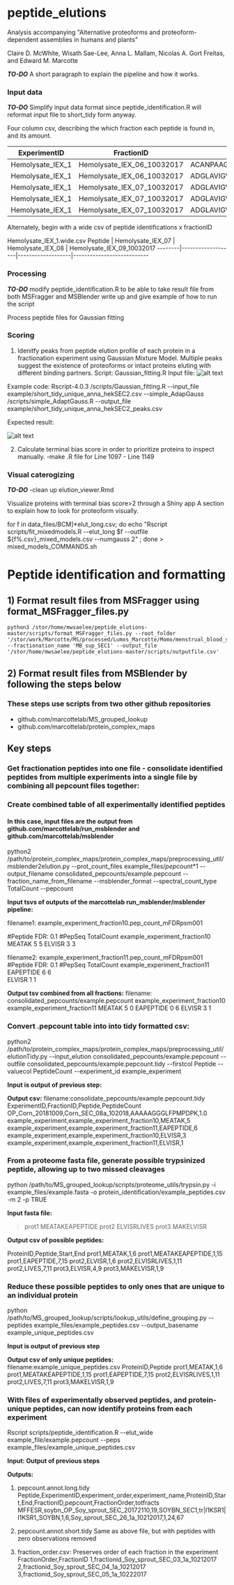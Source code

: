 # peptide_elutions

Analysis accompanying "Alternative proteoforms and proteoform-dependent assemblies in humans and plants"

Claire D. McWhite, Wisath Sae-Lee, Anna L. Mallam, Nicolas A. Gort Freitas, and Edward M. Marcotte

***TO-DO***
A short paragraph to explain the pipeline and how it works.

### Input data

***TO-DO***
Simplify input data format since peptide_identification.R will reformat input file to short_tidy form anyway.

Four column csv, describing the which fraction each peptide is found in, and its amount. 

ExperimentID     | FractionID                 | Peptide                           | PeptideCount
---------------- | -------------------------- | --------------------------------- | ------------
Hemolysate_IEX_1 | Hemolysate_IEX_06_10032017 | ACANPAAGSVILLENLR                 | 3.0
Hemolysate_IEX_1 | Hemolysate_IEX_06_10032017 | ADGLAVIGVLMK                      | 33.0
Hemolysate_IEX_1 | Hemolysate_IEX_07_10032017 | ADGLAVIGVLMKVGEANPK               | 2.0
Hemolysate_IEX_1 | Hemolysate_IEX_07_10032017 | ADGLAVIGVLMKVGEANPKLQKVLDALQAIK   | 4.0
Hemolysate_IEX_1 | Hemolysate_IEX_07_10032017 | ADGLAVIGVLMKVGEANPKLQKVLDALQAIKTK | 3.0

Alternately, begin with a wide csv of peptide identifications x fractionID

Hemolysate_IEX_1.wide.csv
Peptide | Hemolysate_IEX_07 | Hemolysate_IEX_08 | Hemolysate_IEX_09_10032017
--------|-------------------|-------------------|---------------------------


### Processing
***TO-DO***
modify peptide_identification.R to be able to take result file from both MSFragger and MSBlender
write up and give example of how to run the script

Process peptide files for Gaussian fitting 

### Scoring
1. Idenitfy peaks from peptide elution profile of each protein in a fractionation experiment using Gaussian Mixture Model. Multiple peaks suggest the existence of proteoforms or intact proteins eluting with different binding partners. <Enter> 
Script: Gaussian_fitting.R <Enter> 
Input file: <Enter> 
![alt text](https://user-images.githubusercontent.com/32718019/186778488-8172fdfc-f8d8-400b-89ac-76dec4752308.png) <Enter> 

Example code: Rscript-4.0.3 /scripts/Gaussian_fitting.R --input_file example/short_tidy_unique_anna_hekSEC2.csv --simple_AdapGauss /scripts/simple_AdaptGauss.R --output_file example/short_tidy_unique_anna_hekSEC2_peaks.csv <Enter> 

Expected result:<Enter> 
	
![alt text](https://user-images.githubusercontent.com/32718019/186778945-6d2824fb-8350-4787-825d-6908834f9f9a.png)

2. Calculate terminal bias score in order to prioritize proteins to inspect manually.
-make .R file for Line 1097 - Line 1149

### Visual caterogizing
***TO-DO***
-clean up elution_viewer.Rmd

Visualize proteins with terminal bias score>2 through a Shiny app
A section to explain how to look for proteoform visually.



for f in data_files/BCM]*elut_long.csv; do echo "Rscript scripts/fit_mixedmodels.R
 --elut_long $f --outfile ${f%.csv}_mixed_models.csv --numgauss 2" ; done > mixed_models_COMMANDS.sh


# Peptide identification and formatting
## 1) Format result files from MSFragger using format_MSFragger_files.py
	python3 /stor/home/mwsaelee/peptide_elutions-master/scripts/format_MSFragger_files.py --root_folder '/stor/work/Marcotte/MS/processed/Lumos_Marcotte/Momo/menstrual_blood_sup_SEC_1/fragger' --fractionation_name 'MB_sup_SEC1' --output_file '/stor/home/mwsaelee/peptide_elutions-master/scripts/outputfile.csv'


## 2) Format result files from MSBlender by following the steps below
### These steps use scripts from two other github repositories

- github.com/marcottelab/MS_grouped_lookup
- github.com/marcottelab/protein_complex_maps


## Key steps

### Get fractionation peptides into one file - consolidate identified peptides from multiple experiments into a single file by combining all pepcount files together:
### Create combined table of all experimentally identified peptides
#### In this case, input files are the output from github.com/marcottelab/run_msblender and github.com/marcottelab/msblender

python2 /path/to/protein_complex_maps/protein_complex_maps/preprocessing_util/msblender2elution.py --prot_count_files example_files/*pep*count*1 --output_filename consolidated_pepcounts/example.pepcount --fraction_name_from_filename --msblender_format --spectral_count_type TotalCount --pepcount

**Input tsvs of outputs of the marcottelab run_msblender/msblender pipeline:**

filename1: example_experiment_fraction10.pep_count_mFDRpsm001 

#Peptide FDR: 0.1
#PepSeq TotalCount      example_experiment_fraction10
MEATAK       5       5
ELVISR   3       3

filename2: example_experiment_fraction11.pep_count_mFDRpsm001 
#Peptide FDR: 0.1
#PepSeq TotalCount      example_experiment_fraction11
EAPEPTIDE 6	6	
ELVISR	1	1


**Output tsv combined from all fractions:**
filename: consolidated_pepcounts/example.pepcount
	example_experiment_fraction10	example_experiment_fraction11
MEATAK	5	0
EAPEPTIDE 0	6
ELVISR	3	1


### Convert .pepcount table into into tidy formatted csv: 
python2 /path/to/protein_complex_maps/protein_complex_maps/preprocessing_util/elutionTidy.py --input_elution consolidated_pepcounts/example.pepcount --outfile consolidated_pepcounts/example.pepcount.tidy --firstcol Peptide --valuecol PeptideCount --experiment_id example_experiment

**Input is output of previous step:**

**Output csv:**
filename:consolidate_pepcounts/example.pepcount.tidy
ExperimentID,FractionID,Peptide,PeptideCount
OP_Corn_20181009,Corn_SEC_08a_102018,AAAAAGGGLFPMPDPK,1.0
example_experiment,example_experiment_fraction10,MEATAK,5
example_experiment,example_experiment_fraction11,EAPEPTIDE,6
example_experiment,example_experiment_fraction10,ELVISR,3
example_experiment,example_experiment_fraction11,ELVISR,1

### From a proteome fasta file, generate possible trypsinized peptide, allowing up to two missed cleavages

python /path/to/MS_grouped_lookup/scripts/proteome_utils/trypsin.py -i example_files/example.fasta -o protein_identification/example_peptides.csv -m 2 -p TRUE

**Input fasta file:**

>prot1
MEATAKEAPEPTIDE
>prot2
ELVISRLIVES
>prot3
MAKELVISR

**Output csv of possible peptides:**

ProteinID,Peptide,Start,End
prot1,MEATAK,1,6
prot1,MEATAKEAPEPTIDE,1,15
prot1,EAPEPTIDE,7,15
prot2,ELVISR,1,6
prot2,ELVISRLIVES,1,11
prot2,LIVES,7,11
prot3,ELVISR,4,9
prot3,MAKELVISR,1,9


### Reduce these possible peptides to only ones that are unique to an individual protein
python /path/to/MS_grouped_lookup/scripts/lookup_utils/define_grouping.py --peptides example_files/example_peptides.csv --output_basename example_unique_peptides.csv

**Input is output of previous step**

**Output csv of only unique peptides:**
filename:example_unique_peptides.csv
ProteinID,Peptide
prot1,MEATAK,1,6
prot1,MEATAKEAPEPTIDE,1,15
prot1,EAPEPTIDE,7,15
prot2,ELVISRLIVES,1,11
prot2,LIVES,7,11
prot3,MAKELVISR,1,9

### With files of experimentally observed peptides, and protein-unique peptides, can now identify proteins from each experiment


Rscript scripts/peptide_identification.R --elut_wide example_file/example.pepcount --peps example_files/example_unique_peptides.csv


**Input: Output of previous steps**

**Outputs:**


1. pepcount.annot.long.tidy 
Peptide,ExperimentID,experiment_order,experiment_name,ProteinID,Start,End,FractionID,pepcount,FractionOrder,totfracts
MFFESR,soybn_OP_Soy_sprout_SEC_20172110,19,SOYBN_SEC1,tr|I1KSR1|I1KSR1_SOYBN,1,6,Soy_sprout_SEC_26_1a_10212017,1,24,67

2. pepcount.annot.short.tidy
Same as above file, but with peptides with zero observations removed

3. fraction_order.csv: Preserves order of each fraction in the experiment
FractionOrder,FractionID
1,fractionid_Soy_sprout_SEC_03_1a_10212017
2,fractionid_Soy_sprout_SEC_04_1a_10212017
3,fractionid_Soy_sprout_SEC_05_1a_10222017

